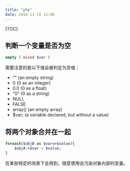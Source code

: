 ```yaml
---
title: "php"
date: 2016-11-19 12:00
---
```

[TOC]

## 判断一个变量是否为空

```php
empty ( mixed $var )
```

需要注意的是以下值会被判定为空值：

- "" (an empty string)
- 0 (0 as an integer)
- 0.0 (0 as a float)
- "0" (0 as a string)
- NULL
- FALSE
- array() (an empty array)
- $var; (a variable declared, but without a value)

## 将两个对象合并在一起

```php
foreach($objB as $var=>$value){
    $objA->$var = $value;
}
```

在某些特定的场景下会用到，随意使用会污染对象内部的变量。
